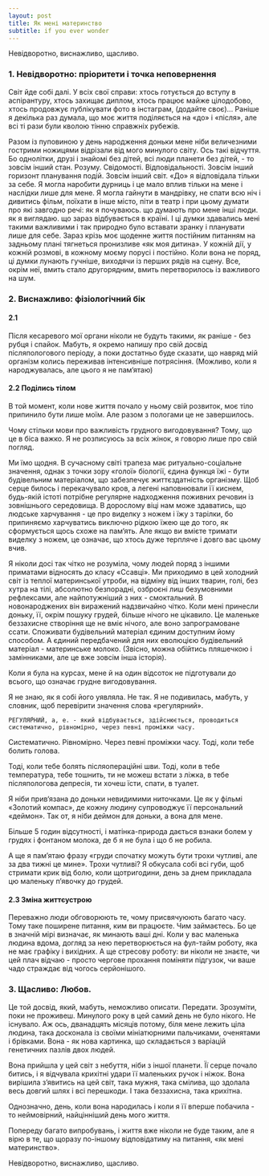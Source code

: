 ```yaml
---
layout: post
title: Як мені материнство
subtitle: if you ever wonder
---
```


Невідворотно, виснажливо, щасливо.

### 1. Невідворотно: пріоритети і точка неповернення

Світ йде собі далі. 
У всіх свої справи: хтось готується до вступу в аспірантуру, хтось захищає диплом, хтось працює майже цілодобово, хтось продовжує публікувати фото в інстаграм, (додайте своє)...
Раніше я декілька раз думала, що моє життя поділяється на «до» і «після», але всі ті рази були кволою тінню справжніх рубежів.

Разом із пуповиною у день народження доньки мене ніби величезними гострими ножицями відрізали від мого минулого світу. 
Ось такі відчуття.
Бо однолітки, друзі і знайомі без дітей, всі люди планети без дітей, - то зовсім інший стан.
Розуму.
Свідомості.
Відповідальності.
Зовсім інший горизонт планування подій.
Зовсім інший світ.
«До» я відповідала тільки за себе. 
Я могла наробити дурниць і це мало вплив тільки на мене і наслідки лише для мене.
Я могла гайнути в мандрівку, не спати всю ніч і дивитись фільм, поїхати в інше місто, піти в театр і
при цьому думати про які завгодно речі: як я почуваюсь.
що думають про мене інші люди.
як я виглядаю.
що зараз відбувається в країні.
І ці думки здавались мені такими важливими і так природно було вставати зранку і планувати лише для себе.
Зараз крізь моє щоденне життя постійним питанням на задньому плані тягнеться пронизливе «як моя дитина». 
У кожній дії, у кожній розмові, в кожному моєму порусі і постійно. Коли вона не поряд, ці думки лунають гучніше, виходячи із перших рядів на сцену. Все, окрім неї, вмить стало другорядним, вмить перетворилось із важливого на шум.

### 2. Виснажливо: фізіологічний бік

#### 2.1 

Після кесаревого мої органи ніколи не будуть такими, як раніше - без рубця і спайок. Мабуть, я окремо напишу про свій досвід післяпологового періоду, а поки достатньо буде сказати, що навряд мій організм колись переживав інтенсивніше потрясіння. 
(Можливо, коли я народжувалась, але цього я не пам‘ятаю)

#### 2.2 Поділись тілом

В той момент, коли нове життя почало у ньому свій розвиток, моє тіло припинило бути лише моїм. 
Але разом з пологами це не завершилось.

Чому стільки мови про важливість грудного вигодовування?
Тому, що це в біса важко.
Я не розписуюсь за всіх жінок, я говорю лише про свій погляд.

Ми їмо щодня. 
В сучасному світі трапеза має ритуально-соціальне значення, однак з точки зору «голої» біології, єдина функця їжі - бути будівельним матеріалом, що забезпечує життєздатність організму.
Щоб серце билось і перекачувало кров, а легені наповнювали її киснем, будь-якій істоті потрібне регулярне надходження поживних речовин із зовнішнього середовища. 
В дорослому віці нам може здаватись, що людське харчування - це про виделку з ножем і їжу з тарілки, бо припиняємо харчуватись виключно рідкою їжею ще до того, як сформується щось схоже на пам‘ять. 
Але якщо ви вмієте тримати виделку з ножем, це означає, що хтось дуже терпляче і довго вас цьому вчив.

Я ніколи досі так чітко не розуміла, чому людей поряд з іншими приматами відносять до класу «Ссавці». 
Ми приходимо в цей холодний світ із теплої материнської утроби, на відміну від інших тварин, голі, без хутра на тілі, абсолютно безпорадні, озброєні лиш безумовними рефлексами, але найпотужніший з них - смоктальний. 
В новонароджених він виражений надзвичайно чітко. Коли мені принесли доньку, її, окрім пошуку грудей, більше нічого не цікавило. Це маленьке беззахисне створіння ще не вміє нічого, але воно запрограмоване ссати. Споживати будівельний матеріал єдиним доступним йому способом.
А єдиний передбачений для них еволюцією будівельний матеріал - материнське молоко. (Звісно, можна обійтись пляшечкою і замінниками, але це вже зовсім інша історія).

Коли я була на курсах, мене й на один відсоток не підготували до всього, що означає грудне вигодовування.

Я не знаю, як я собі його уявляла. 
Не так.
Я не подивилась, мабуть, у словник, щоб перевірити значення слова «регулярний».

```
РЕГУЛЯ́РНИЙ, а, е. - який відбувається, здійснюється, проводиться систематично, рівномірно, через певні проміжки часу.
```
Систематично.
Рівномірно.
Через певні проміжки часу.
Тоді, коли тебе болить голова.

Тоді, коли тебе болять післяопераційні шви.
Тоді, коли в тебе температура, тебе тошнить, ти не можеш встати з ліжка, в тебе післяпологова депресія, ти хочеш їсти, спати, в туалет.

Я ніби прив‘язана до доньки невидимими ниточками. Це як у фільмі «Золотий компас», де кожну людину супроводжує її персональний «деймон». Так от, я ніби деймон для доньки, а вона для мене. 

Більше 5 годин відсутності, і матінка-природа дається взнаки болем у грудях і фонтаном молока, де б я не була і що б не робила.

А ще я пам’ятаю фразу «груди спочатку можуть бути трохи чутливі, але за два тижні це мине». 
Трохи чутливі? 
Я обкусала собі всі губи, щоб стримати крик від болю, коли щотригодини, день за днем прикладала цю маленьку п’явочку до грудей.

#### 2.3 Зміна життєустрою

Переважно люди обговорюють те, чому присвячуюють багато часу. Тому таке поширене питання, ким ви працюєте. Чим займаєтесь. Бо це в значній мірі визначає, як минають ваші дні. 
Коли у вас маленька людина вдома, догляд за нею перетворюється на фул-тайм роботу, яка не має графіку і вихідних.
А ще стресову роботу: ви ніколи не знаєте, чи цей плач відчаю - просто чергове прохання поміняти підгузок, чи ваше чадо страждає від чогось серйонішого. 

### 3. Щасливо: Любов.

Це той досвід, який, мабуть, неможливо описати. Передати. Зрозуміти, поки не проживеш.
Минулого року в цей самий день не було нікого.
Не існувало. 
Аж ось, дванадцять місяців потому, біля мене лежить ціла людина, така досконала із своїми мініатюрними пальчиками, оченятами і брівками.
Вона - як нова картинка, що складається з варіацій генетичних пазлів двох людей.

Вона прийшла у цей світ з небуття, ніби з іншої планети.
Її серце почало битись, і я відчувала крихітні удари її маленьких ручок і ніжок.
Вона вирішила з’явитись на цей світ, така мужня, така смілива, що здолала весь довгий шлях і всі перешкоди.
І така беззахисна, така крихітна. 

Однозначно, день, коли вона народилась і коли я її вперше побачила - то неймовірний, найцінніший день мого життя.

Попереду багато випробувань, і життя вже ніколи не буде таким, але я вірю в те, що щоразу по-іншому відповідатиму на питання, «як мені материнство».

Невідворотно, виснажливо, щасливо.